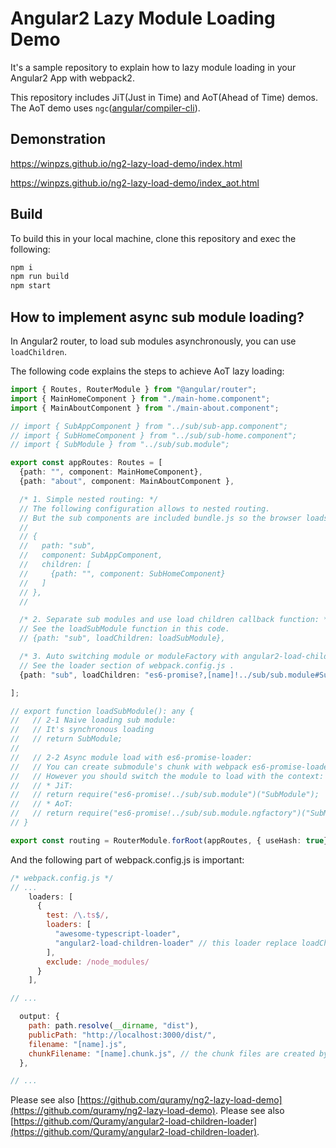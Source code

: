# Angular2 Lazy Module Loading Demo

It's a sample repository to explain how to lazy module loading in your Angular2 App with webpack2.

This repository includes JiT(Just in Time) and AoT(Ahead of Time) demos.
The AoT demo uses `ngc`([angular/compiler-cli](https://github.com/angular/angular/blob/master/modules/%40angular/compiler-cli/README.md)).

## Demonstration

https://winpzs.github.io/ng2-lazy-load-demo/index.html

https://winpzs.github.io/ng2-lazy-load-demo/index_aot.html

## Build

To build this in your local machine, clone this repository and exec the following:

```sh
npm i
npm run build
npm start
```

## How to implement async sub module loading?

In Angular2 router, to load sub modules asynchronously, you can use `loadChildren`.

The following code explains the steps to achieve AoT lazy loading:

```ts
import { Routes, RouterModule } from "@angular/router";
import { MainHomeComponent } from "./main-home.component";
import { MainAboutComponent } from "./main-about.component";

// import { SubAppComponent } from "../sub/sub-app.component";
// import { SubHomeComponent } from "../sub/sub-home.component";
// import { SubModule } from "../sub/sub.module";

export const appRoutes: Routes = [
  {path: "", component: MainHomeComponent},
  {path: "about", component: MainAboutComponent },

  /* 1. Simple nested routing: */
  // The following configuration allows to nested routing.
  // But the sub components are included bundle.js so the browser loads them on init.
  //
  // {
  //   path: "sub",
  //   component: SubAppComponent,
  //   children: [
  //     {path: "", component: SubHomeComponent}
  //   ]
  // },
  //

  /* 2. Separate sub modules and use load children callback function: */
  // See the loadSubModule function in this code.
  // {path: "sub", loadChildren: loadSubModule},

  /* 3. Auto switching module or moduleFactory with angular2-load-children-loader */
  // See the loader section of webpack.config.js .
  {path: "sub", loadChildren: "es6-promise?,[name]!../sub/sub.module#SubModule" },

];

// export function loadSubModule(): any {
//   // 2-1 Naive loading sub module:
//   // It's synchronous loading
//   // return SubModule;
//
//   // 2-2 Async module load with es6-promise-loader:
//   // You can create submodule's chunk with webpack es6-promise-loader.
//   // However you should switch the module to load with the context:
//   // * JiT:
//   // return require("es6-promise!../sub/sub.module")("SubModule");
//   // * AoT:
//   // return require("es6-promise!../sub/sub.module.ngfactory")("SubModuleNgFactory");
// }

export const routing = RouterModule.forRoot(appRoutes, { useHash: true});
```

And the following part of webpack.config.js is important:

```js
/* webpack.config.js */
// ...
    loaders: [
      {
        test: /\.ts$/,
        loaders: [
          "awesome-typescript-loader",
          "angular2-load-children-loader" // this loader replace loadChildren value to function to call require.
        ],
        exclude: /node_modules/
      }
    ],

// ...

  output: {
    path: path.resolve(__dirname, "dist"),
    publicPath: "http://localhost:3000/dist/",
    filename: "[name].js",
    chunkFilename: "[name].chunk.js", // the chunk files are created by es6-promise-loader.
  },

// ...
```

Please see also [https://github.com/quramy/ng2-lazy-load-demo](https://github.com/quramy/ng2-lazy-load-demo).
Please see also [https://github.com/Quramy/angular2-load-children-loader](https://github.com/Quramy/angular2-load-children-loader).
